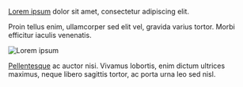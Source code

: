 [Lorem ipsum](https://www.lipsum.com/) dolor sit amet, consectetur adipiscing elit.
  
Proin tellus enim, ullamcorper sed elit vel, gravida varius tortor. Morbi efficitur iaculis venenatis.

![Lorem ipsum](./sample-image.png)

[Pellentesque](#another-id) ac auctor nisi. Vivamus lobortis, enim dictum ultrices maximus, neque libero sagittis tortor, ac porta urna leo sed nisl.